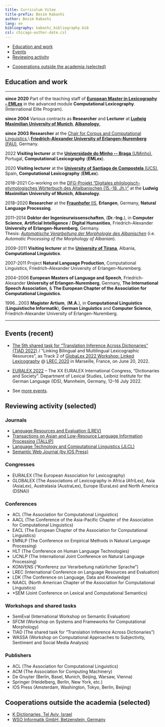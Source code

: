 ```yaml
---
title: Curriculum Vitae
title-prefix: Besim Kabashi
author: Besim Kabashi
lang: en
bibliography: kabashi_bibliography.bib
csl: chicago-author-date.csl
---
```


  - [Education and work](#education-and-work)
  - [Events](#events-recent)
  - [Reviewing activity](#reviewing-activity-selected)
<!--  - [Invited talks](#invited-talks-selected) -->
  - [Cooperations outside the academia (selected)](#cooperations-outside-the-academia-selected)


## Education and work

--------------- -----------------------------------------------------------------------------------------
**since 2020**  Part of the teaching staff of  [**European Master in Lexicography – EMLex**](https://www.emlex.phil.fau.eu/) in the advanced module **Computational Lexicography**. (International Elite Program).

**since 2004**  Various contracts as **Researcher** and **Lecturer** at [**Ludwig Maximilian University of Munich**](https://www.lmu.de/), [**Albanology**.](https://www.albanologie.uni-muenchen.de/)

**since 2003**  **Researcher** at the [Chair for Corpus and Computational Linguistics](https://www.linguistik.fau.de),\ [**Friedrich-Alexander University of Erlangen-Nuremberg** (FAU)](https://www.fau.de), Germany.

2022            **Visiting lecturer** at the [**Universidade do Minho -- Braga** (UMinho)](https://www.uminho.pt/pt), Portugal, **Computational Lexicography** (**EMLex**). 

2020            **Visiting lecturer** at the [**University of Santiago de Compostela** (UCS)](https://www.usc.gal/en), Spain, **Computational Lexicography** (**EMLex**). 

2018–2021       Co-working on the [DFG-Projekt “Digitales philologisch-etymologisches Wörterbuch des Altalbanischen (15.-18. Jh.)”](https://www.albanologie.uni-muenchen.de/personen/projekt/kabashi/index.html) at the **Ludwig Maximilian University of Munich**, **Albanology**.

2018–2020       **Researcher** at the [**Fraunhofer** IIS](https://www.iis.fraunhofer.de/), **Erlangen**, Germany, **Natural Language Processing**.  

2011–2014       **Doktor der Ingenieurwissenschaften**, (**Dr.-Ing.**), in **Computer Science**, **Artificial Intelligence** / **Digital Humanities**, Friedrich-Alexander **University of Erlangen-Nuremberg**, Germany.\
				Thesis: [*Automatische Verarbeitung der Morphologie des Albanischen*](https://opus4.kobv.de/opus4-fau/files/6859/Dissertation_Besim_Kabashi_OPUS.pdf) (i.e. *Automatic Processing of the Morphology of Albanian*).

2009–2011       **Visiting lecturer** at the [**University of Tirana**](https://unitir.edu.al/), Albania, **Computational Linguistics**.

2007-2011       Project **Natural Language Production**, Computational Linguistics, Friedrich-Alexander University of Erlangen-Nuremberg.

2004–2006       **European Masters of Language and Speech**, Friedrich-Alexander **University of Erlangen-Nuremberg**, Germany, **The International Speech Association**, & **The European Chapter of the Association for Computational Linguistics**.

1996…2003       **Magister Artium**, (**M.A.**), in **Computational Linguistics** (**Linguistische Informatik**), **German Linguistics** and **Computer Science**, Friedrich-Alexander University of Erlangen-Nuremberg.
--------------- -----------------------------------------------------------------------------------------


## Events (recent)

 - [The 5th shared task for “Translation Inference Across Dictionaries” (TIAD 2022)](https://tiad2022.unizar.es/) / “Linking Bilingual and Multilingual Lexicographic Resources”, as Track 2 of [GlobaLex 2022 Workshop: Linked Lexicography](https://globalex2022.globalex.link/lrec2022/) @ [LREC 2020](https://lrec2022.lrec-conf.org/) in Marseílle, France, on June 20, 2022. 

 - [EURALEX 2022](https://euralex2022.ids-mannheim.de/) – The XX EURALEX International Congress, “Dictionaries and Society”. Department of Lexical Studies, Leibniz Institute for the German Language (IDS), Mannheim, Germany, 12–16 July 2022.

 - See [more events](https://www.besim-kabashi.net/events.html).


## Reviewing activity (selected)

### Journals

  - [Language Resources and Evaluation (LREV)](https://www.springer.com/journal/10579/)
  - [Transactions on Asian and Low-Resource Language Information Processing (TALLIP)](https://dl.acm.org/journal/tallip/)
  - [Language Technology and Computational Linguistics (JLCL)](https://www.jlcl.org/)
  - [Semantic Web Journal (by IOS Press)](http://www.semantic-web-journal.net/)

### Congresses

  - EURALEX (The European Association for Lexicography)
  - GLOBALEX (The Associations of Lexicography in Africa (AfriLex), Asia (AsiaLex), Australasia (AustraLex), Europe (EuraLex) and North America (DSNA))

### Conferences

  - ACL (The Association for Computational Linguistics)
  - AACL (The Conference of the Asia-Pacific Chapter of the Association for Computational Linguistics)
  - EACL (The European Chapter of the Association for Computational Linguistics)
  - EMNLP (The Conference on Empirical Methods in Natural Language Processing)
  - HLT (The Conference on Human Language Technologies)
  - IJCNLP (The International Joint Conference on Natural Language Processing)
  - KONVENS (“Konferenz zur Verarbeitung natürlicher Sprache”)
  - LREC (International Conference on Language Resources and Evaluation)
  - LDK (The Conference on Language, Data and Knowledge)
  - NAACL (North American Chapter of the Association for Computational Linguistics)
  - *SEM (Joint Conference on Lexical and Computational Semantics)

### Workshops and shared tasks

  - SemEval (International Workshop on Semantic Evaluation)
  - SFCM (Workshop on Systems and Frameworks for Computational Morphology) 
  - TIAD (The shared task for “Translation Inference Across Dictionaries”)
  - WASSA (Workshop on Computational Approaches to Subjectivity, Sentiment and Social Media Analysis)

### Publishers

  - ACL (The Association for Computational Linguistics)
  - ACM (The Association for Computing Machinery)
  - De Gruyter (Berlin, Basel, Munich, Beijing, Warsaw, Vienna)
  - Springer (Heidelberg, Berlin, New York, etc.)
  - IOS Press (Amsterdam, Washington, Tokyo, Berlin, Beijing)


<!-- ## Invited talks (selected) -->

<!-- - Academy of Sciences of the R. of Albania, Tirana, Albania, 2021. \"Words, words, …".  -->
<!-- - Language Implementation Agency of R. of North Macedonia, North Macedonia, 2020. \ -->
<!--   "Building parallel corpora for terminology extraction for the Albanian language".  -->
<!-- - University of Prizren, Kosovo, 2020. "Building corpora of the Albanian language".  -->
<!-- - University of Bamberg, Germany. [@Proisl_et_al_ANSC:2019] -->
<!-- - Institute of Linguistic Studies, State University of Sankt Petersbourg / Russian Academy of Sciences, Russia, 2018.  -->
<!--   "Neologisms in the Albanian Corpus (AlCo)". -->
<!-- - University of Prizren, Prizren, Kosovo, 2018. --> 
<!-- - National Library of the Republic of Kosovo, Prishtina, Kosovo, 2018. \ -->
<!--   "Automatic morphological analysis for the Albanian language". -->
<!-- - University of Tirana, Albania, 2018. "Automatic word formation for Albanian". / \ -->
<!--   "AlCo – a referece corpus for the Albanian language".  -->
<!-- - Academy of Sciences and Arts of the R. of Kosovo, Prishtina, Kosovo, 2017.  -->
<!--   "Processing neologisms". -->
<!-- - University of Prishtina, Kosovo, 2017. "AlCo – a one hundred million word corpus for Albanian".  -->
<!-- - Institute of Linguistic Studies, State University of Sankt Petersbourg, Russia, 2016. --> 
<!-- - LM University of Munich, Germany, 2014. "Neologismen in der aktuellen albanischen Presse."  -->
<!-- - University of Vlora, Albania, 2012. "Automatic syllabication for the Albanian language". -->
<!-- - Center for Albanian Studies / Academy of Sciences of the R. of Albania, Tirana, Albania, 2011. \ -->
<!--   "Corpora and other language resources for Albanian". -->
<!--  Center for Albanian Studies / Academy of Sciences of the R. of Albania, Durrës, Albania, 2010. -->
<!-- - The Ministry of Education, Science, Technology and Innovation of the Republic of Kosovo, Conference place: Struga, Macedonia, 2008. "Communication and Language" -->
<!-- - Institute of Linguistic Studies, State University of Sankt Petersbourg, Russia, 2006. -->
<!-- - University of Osnabrück, Germany, 2004. -->

<!-- #### Dissemination -->


<!-- ## Cooperations (selected) -->

<!-- U of Zaragosa, Spain -->
<!-- U of Sankt Petersburg, Russia -->
<!-- U of Tirana, Albania -->
<!-- AS of Albania, Tirana, Albania -->
<!-- U of Prishtina, Kosovo -->
<!-- ASA of Kosovo, Prishtina, Albania -->
<!-- AfLI of North Macedonia, Shkup/Skopje, North Macedonia -->
<!-- U of Prizren, Kosovo -->
<!-- U of Cosenza, Italy -->
<!-- U of Vienna, Austria -->


## Cooperations outside the academia (selected)

  - [K Dictionaries, Tel Aviv, Israel](https://www.lexicala.com/)
  - [WSO Informatik GmbH, Betzenstein, Germany](https://www.wso-informatik.de/)


<!-- ## News ## -->

